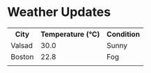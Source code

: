 # Weather Updates

<!-- WEATHER-UPDATE-START -->
<table><tr><th>City</th><th>Temperature (°C)</th><th>Condition</th></tr><tr><td>Valsad</td><td>30.0</td><td>Sunny</td></tr><tr><td>Boston</td><td>22.8</td><td>Fog</td></tr><tr><td></td><td></td><td></td></tr></table>
<!-- WEATHER-UPDATE-END -->
